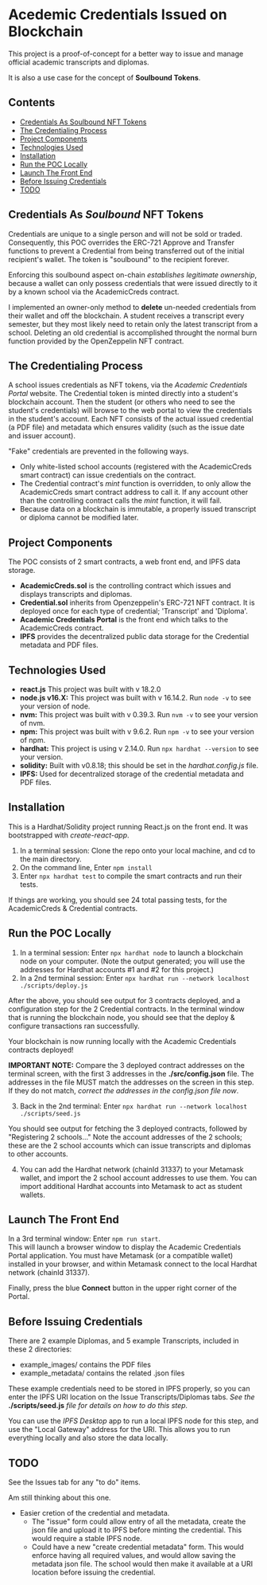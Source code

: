 # Acedemic Credentials Issued on Blockchain

This project is a proof-of-concept for a better way to issue and manage official academic transcripts and diplomas.

It is also a use case for the concept of **Soulbound Tokens**.

## Contents
- [Credentials As Soulbound NFT Tokens](#credentials-as-soulbound-nft-tokens)<br />
- [The Credentialing Process](#the-credentialing-process)<br />
- [Project Components](#project-components)<br />
- [Technologies Used](#technologies-used)<br />
- [Installation](#installation)<br />
- [Run the POC Locally](#run-the-poc-locally)<br />
- [Launch The Front End](#launch-the-front-end)<br />
- [Before Issuing Credentials](#before-issuing-credentials)<br />
- [TODO](#todo)<br />

## Credentials As *Soulbound* NFT Tokens
Credentials are unique to a single person and will not be sold or traded. Consequently, this POC overrides the ERC-721 Approve and Transfer functions to prevent a Credential from being transferred out of the initial recipient's wallet. The token is "soulbound" to the recipient forever.

Enforcing this soulbound aspect on-chain *establishes legitimate ownership*, because a wallet can only possess credentials that were issued directly to it by a known school via the AcademicCreds contract.

I implemented an owner-only method to **delete** un-needed credentials from their wallet and off the blockchain. A student receives a transcript every semester, but they most likely need to retain only the latest transcript from a school. Deleting an old credential is accomplished throught the normal burn function provided by the OpenZeppelin NFT contract.

## The Credentialing Process
A school issues credentials as NFT tokens, via the *Academic Credentials Portal* website.  The Credential token is minted directly into a student's blockchain account. Then the student (or others who need to see the student's credentials) will browse to the web portal to view the credentials in the student's account. Each NFT consists of the actual issued credential (a PDF file) and metadata which ensures validity (such as the issue date and issuer account).

"Fake" credentials are prevented in the following ways.
- Only white-listed school accounts (registered with the AcademicCreds smart contract) can issue credentials on the contract.
- The Credential contract's *mint* function is overridden, to only allow the AcademicCreds smart contract address to call it.  If any account other than the controlling contract calls the *mint* function, it will fail.
- Because data on a blockchain is immutable, a properly issued transcript or diploma cannot be modified later.

## Project Components
The POC consists of 2 smart contracts, a web front end, and IPFS data storage.
- **AcademicCreds.sol** is the controlling contract which issues and displays transcripts and diplomas.
- **Credential.sol** inherits from Openzeppelin's ERC-721 NFT contract. It is deployed once for each type of credential; 'Transcript' and 'Diploma'.
- **Academic Credentials Portal** is the front end which talks to the AcademicCreds contract.
- **IPFS** provides the decentralized public data storage for the Credential metadata and PDF files.

## Technologies Used
- **react.js**  This project was built with v 18.2.0
- **node.js v16.X:**  This project was built with v 16.14.2.  Run `node -v` to see your version of node.
- **nvm:**  This project was built with v 0.39.3.  Run `nvm -v` to see your version of nvm.
- **npm:**  This project was built with v 9.6.2.  Run `npm -v` to see your version of npm.
- **hardhat:**  This project is using v 2.14.0.  Run `npx hardhat --version` to see your version.
- **solidity:**  Built with v0.8.18; this should be set in the *hardhat.config.js* file.
- **IPFS:**  Used for decentralized storage of the credential metadata and PDF files.

## Installation
This is a Hardhat/Solidity project running React.js on the front end. It was bootstrapped with *create-react-app*.

1. In a terminal session:  Clone the repo onto your local machine, and cd to the main directory.
2. On the command line, Enter `npm install`
3. Enter `npx hardhat test` to compile the smart contracts and run their tests.

If things are working, you should see 24 total passing tests, for the AcademicCreds & Credential contracts.

## Run the POC Locally
1. In a terminal session:  Enter `npx hardhat node` to launch a blockchain node on your computer. (Note the output generated; you will use the addresses for Hardhat accounts #1 and #2 for this project.)
2. In a 2nd terminal session:  Enter `npx hardhat run --network localhost ./scripts/deploy.js`

After the above, you should see output for 3 contracts deployed, and a configuration step for the 2 Credential contracts.  In the terminal window that is running the blockchain node, you should see that the deploy & configure transactions ran successfully.

Your blockchain is now running locally with the Academic Credentials contracts deployed!

**IMPORTANT NOTE:** Compare the 3 deployed contract addresses on the terminal screen, with the first 3 addresses in the **./src/config.json** file. The addresses in the file MUST match the addresses on the screen in this step. If they do not match, *correct the addresses in the config.json file now*.

3. Back in the 2nd terminal:  Enter `npx hardhat run --network localhost ./scripts/seed.js`

You should see output for fetching the 3 deployed contracts, followed by "Registering 2 schools..."
Note the account addresses of the 2 schools; these are the 2 school accounts which can issue transcripts and diplomas to other accounts.

4. You can add the Hardhat network (chainId 31337) to your Metamask wallet, and import the 2 school account addresses to use them. You can import additional Hardhat accounts into Metamask to act as student wallets.

## Launch The Front End
In a 3rd terminal window:  Enter `npm run start`.<br />
This will launch a browser window to display the Academic Credentials Portal application. You must have Metamask (or a compatible wallet) installed in your browser, and within Metamask connect to the local Hardhat network (chainId 31337).

Finally, press the blue **Connect** button in the upper right corner of the Portal.

## Before Issuing Credentials
There are 2 example Diplomas, and 5 example Transcripts, included in these 2 directories:
- example_images/  contains the PDF files
- example_metadata/ contains the related .json files

These example credentials need to be stored in IPFS properly, so you can enter the IPFS URI location on the Issue Transcripts/Diplomas tabs. *See the* **./scripts/seed.js** *file for details on how to do this step.*

You can use the *IPFS Desktop* app to run a local IPFS node for this step, and use the "Local Gateway" address for the URI. This allows you to run everything locally and also store the data locally.

## TODO
See the Issues tab for any "to do" items.

Am still thinking about this one.
- Easier cretion of the credential and metadata. 
    - The "issue" form could allow entry of all the metadata, create the json file and upload it to IPFS before minting the credential. This would require a stable IPFS node.
    - Could have a new "create credential metadata" form. This would enforce having all required values, and would allow saving the metadata json file. The school would then make it available at a URI location before issuing the credential.
